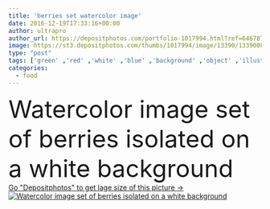 ```yaml
---
title: 'berries set watercolor image'
date: 2016-12-19T17:33:16+00:00
author: ultrapro
author_url: https://depositphotos.com/portfolio-1017994.html?ref=64678756
image: https://st3.depositphotos.com/thumbs/1017994/image/13390/133900876/api_thumb_450.jpg?forcejpeg=true
type: "post"
tags: ['green' ,'red' ,'white' ,'blue' ,'background' ,'object' ,'illustration' ,'design' ,'set' ,'isolated' ,'bright' ,'art' ,'summer' ,'nature' ,'fresh' ,'garden' ,'leaf' ,'plant' ,'autumn' ,'healthy' ,'food' ,'fruit' ,'ripe' ,'branch' ,'hand' ,'watercolor' ,'harvest' ,'berry' ,'forest' ,'wild' ,'collection' ,'grapes' ,'realistic' ,'botanical' ,'berries' ,'drawn' ,'gooseberries' ,'redcurrant' ]
categories: 
  - food
---
```

<div aling="center">
            <font size="60"> Watercolor image set of berries isolated on a white background</font>   
</div>
<div>
    <a href='https://st3.depositphotos.com/thumbs/1017994/image/13390/133900876/api_thumb_450.jpg?forcejpeg=true?ref=64678756' target=_blank > Go "Depositphotos" to get lage size of this picture ->
        <img href='https://st3.depositphotos.com/thumbs/1017994/image/13390/133900876/api_thumb_450.jpg?forcejpeg=true?ref=64678756' src='https://st3.depositphotos.com/1017994/13390/i/950/depositphotos_133900876-stock-photo-berries-set-watercolor-image.jpg?forcejpeg=true' alt='Watercolor image set of berries isolated on a white background' >
    </a>
</div>
